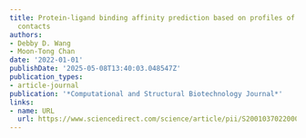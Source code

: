 ```yaml
---
title: Protein-ligand binding affinity prediction based on profiles of intermolecular
  contacts
authors:
- Debby D. Wang
- Moon-Tong Chan
date: '2022-01-01'
publishDate: '2025-05-08T13:40:03.048547Z'
publication_types:
- article-journal
publication: '*Computational and Structural Biotechnology Journal*'
links:
- name: URL
  url: https://www.sciencedirect.com/science/article/pii/S2001037022000411
---
```

